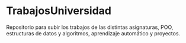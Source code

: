 # TrabajosUniversidad
Repositorio para subir los trabajos de las distintas asignaturas, POO, estructuras de datos y algoritmos, aprendizaje automático y proyectos.
